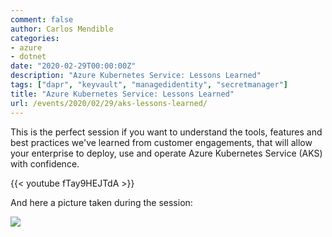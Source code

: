 ```yaml
---
comment: false
author: Carlos Mendible
categories:
- azure
- dotnet
date: "2020-02-29T00:00:00Z"
description: "Azure Kubernetes Service: Lessons Learned"
tags: ["dapr", "keyvault", "managedidentity", "secretmanager"]
title: "Azure Kubernetes Service: Lessons Learned"
url: /events/2020/02/29/aks-lessons-learned/
---
```


This is the perfect session if you want to understand the tools, features and best practices we've learned from customer engagements, that will allow your enterprise to deploy, use and operate Azure Kubernetes Service (AKS) with confidence.

{{< youtube fTay9HEJTdA >}}

And here a picture taken during the session:

![](/assets/img/events/2020-02-netcoreconf-valencia.jfif)